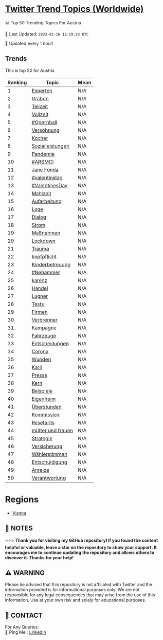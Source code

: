 [Twitter Trend Topics (Worldwide)](https://github.com/ErcinDedeoglu/Twitter-Trend-Topics)
==========


📊 Top 50 Trending Topics For Austria

📆 Last Updated: `2023-02-16 12:19:28 UTC`

🔧 Updated every 1 hour!


## Trends

This is top 50 for Austria

| Ranking | Topic | Mean |
| ------- | ------------ | ------------ |
| 1 | [Experten](http://twitter.com/search?q=Experten) | N/A |
| 2 | [Gräben](http://twitter.com/search?q=Gr%c3%a4ben) | N/A |
| 3 | [Teilzeit](http://twitter.com/search?q=Teilzeit) | N/A |
| 4 | [Vollzeit](http://twitter.com/search?q=Vollzeit) | N/A |
| 5 | [#Opernball](http://twitter.com/search?q=%23Opernball) | N/A |
| 6 | [Versöhnung](http://twitter.com/search?q=Vers%c3%b6hnung) | N/A |
| 7 | [Kocher](http://twitter.com/search?q=Kocher) | N/A |
| 8 | [Sozialleistungen](http://twitter.com/search?q=Sozialleistungen) | N/A |
| 9 | [Pandemie](http://twitter.com/search?q=Pandemie) | N/A |
| 10 | [#ARSMCI](http://twitter.com/search?q=%23ARSMCI) | N/A |
| 11 | [Jane Fonda](http://twitter.com/search?q=Jane+Fonda) | N/A |
| 12 | [#valentinstag](http://twitter.com/search?q=%23valentinstag) | N/A |
| 13 | [#ValentinesDay](http://twitter.com/search?q=%23ValentinesDay) | N/A |
| 14 | [Mahlzeit](http://twitter.com/search?q=Mahlzeit) | N/A |
| 15 | [Aufarbeitung](http://twitter.com/search?q=Aufarbeitung) | N/A |
| 16 | [Loge](http://twitter.com/search?q=Loge) | N/A |
| 17 | [Dialog](http://twitter.com/search?q=Dialog) | N/A |
| 18 | [Strom](http://twitter.com/search?q=Strom) | N/A |
| 19 | [Maßnahmen](http://twitter.com/search?q=Ma%c3%9fnahmen) | N/A |
| 20 | [Lockdown](http://twitter.com/search?q=Lockdown) | N/A |
| 21 | [Trauma](http://twitter.com/search?q=Trauma) | N/A |
| 22 | [Impfpflicht](http://twitter.com/search?q=Impfpflicht) | N/A |
| 23 | [Kinderbetreuung](http://twitter.com/search?q=Kinderbetreuung) | N/A |
| 24 | [#Nehammer](http://twitter.com/search?q=%23Nehammer) | N/A |
| 25 | [karenz](http://twitter.com/search?q=karenz) | N/A |
| 26 | [Handel](http://twitter.com/search?q=Handel) | N/A |
| 27 | [Lugner](http://twitter.com/search?q=Lugner) | N/A |
| 28 | [Tests](http://twitter.com/search?q=Tests) | N/A |
| 29 | [Firmen](http://twitter.com/search?q=Firmen) | N/A |
| 30 | [Verbrenner](http://twitter.com/search?q=Verbrenner) | N/A |
| 31 | [Kampagne](http://twitter.com/search?q=Kampagne) | N/A |
| 32 | [Fahrzeuge](http://twitter.com/search?q=Fahrzeuge) | N/A |
| 33 | [Entscheidungen](http://twitter.com/search?q=Entscheidungen) | N/A |
| 34 | [Corona](http://twitter.com/search?q=Corona) | N/A |
| 35 | [Wunden](http://twitter.com/search?q=Wunden) | N/A |
| 36 | [Karli](http://twitter.com/search?q=Karli) | N/A |
| 37 | [Presse](http://twitter.com/search?q=Presse) | N/A |
| 38 | [Kern](http://twitter.com/search?q=Kern) | N/A |
| 39 | [Beispiele](http://twitter.com/search?q=Beispiele) | N/A |
| 40 | [Eigenheim](http://twitter.com/search?q=Eigenheim) | N/A |
| 41 | [Überstunden](http://twitter.com/search?q=%c3%9cberstunden) | N/A |
| 42 | [Kommission](http://twitter.com/search?q=Kommission) | N/A |
| 43 | [Resetarits](http://twitter.com/search?q=Resetarits) | N/A |
| 44 | [mütter und frauen](http://twitter.com/search?q=m%c3%bctter+und+frauen) | N/A |
| 45 | [Strategie](http://twitter.com/search?q=Strategie) | N/A |
| 46 | [Versicherung](http://twitter.com/search?q=Versicherung) | N/A |
| 47 | [Wählerstimmen](http://twitter.com/search?q=W%c3%a4hlerstimmen) | N/A |
| 48 | [Entschuldigung](http://twitter.com/search?q=Entschuldigung) | N/A |
| 49 | [Anreize](http://twitter.com/search?q=Anreize) | N/A |
| 50 | [Verantwortung](http://twitter.com/search?q=Verantwortung) | N/A |



# Regions

* [Vienna](</Austria/Vienna.md>)



## 📝 NOTES

⭐⭐⭐ **Thank you for visiting my GitHub repository! If you found the content helpful or valuable, leave a star on the repository to show your support. It encourages me to continue updating the repository and allows others to discover it. Thanks for your help!**


## ⚠️ WARNING

Please be advised that this repository is not affiliated with Twitter and the information provided is for informational purposes only. We are not responsible for any legal consequences that may arise from the use of this information. Use at your own risk and solely for educational purposes.


## 📨 CONTACT

 For Any Queries:  
            🏓 Ping Me : [LinkedIn](https://www.linkedin.com/in/ercindedeoglu/)
